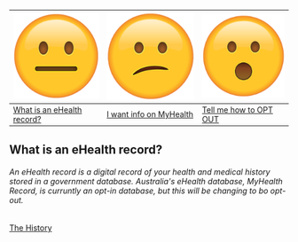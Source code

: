 | ![](neutral.png)| ![](confused.png) | ![](surprised.png) |
| --- | --- | --- |
| [What is an eHealth record?](context) | [I want info on MyHealth](history) | [Tell me how to OPT OUT](landing) |

## What is an eHealth record?

###### An eHealth record is a digital record of your health and medical history stored in a government database. Australia's eHealth database, MyHealth Record, is curruntly an opt-in database, but this will be changing to bo opt-out.

[The History](history)
